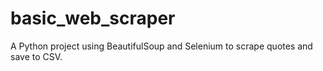 # basic_web_scraper
A Python project using BeautifulSoup and Selenium to scrape quotes and save to CSV.
